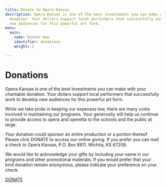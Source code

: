 ```yaml
---
title: Donate to Opera Kansas
description: Opera Kansas is one of the best investments you can make with your charitable
  donation. Your dollars support local performers that successfully work to develop
  new audiences for this powerful art form.
menu:
  main:
    name: Donate Now
    identifier: donations
    weight: 1

---
```

# Donations

Opera Kansas is one of the best investments you can make with your charitable donation. Your dollars support local performers that successfully work to develop new audiences for this powerful art form. 

While we take pride in keeping our expenses low, there are many costs involved in maintaining our programs. Your generosity will help us continue to provide access to opera and operetta to the schools and the public at large. 

Your donation could sponsor an entire production or a portion thereof. Please click DONATE to access our online giving. If you prefer you can mail a check to Opera Kansas, P.O. Box 8811, Wichita, KS 67208.

We would like to acknowledge your gifts by including your name in our programs and other promotional materials. If you would prefer that your kind donation remain anonymous, please indicate your preference on your check. 

<a href="https://mkt.com/opera-kansas" class="sq-embed-button" data-style-background-color="#bf0010" data-style-width="160px" data-style-height="46px">DONATE</a>

<script src="https://cdn.sq-api.com/market/embed.js" charset="utf-8"></script>